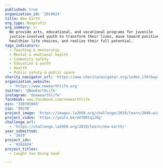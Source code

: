 ```yaml
---
published: true
organization_id: '2019024'
title: New Earth
org_type: Nonprofit
org_summary: >-
  We provide arts, educational, and vocational programs for juvenile
  justice-involved youth to transform their lives, move toward positive,
  healthier life choices, and realize their full potential.
tags_indicators:
  - Teaching & mentorship
  - Mental & emotional health
  - Community safety
  - Education & youth
  - Health
  - Public safety & public space
charity_navigator_url: 'https://www.charitynavigator.org/index.cfm?bay=search.profile&ein=330705045'
organization_website:
  - 'https://www.newearthlife.org'
twitter: '@NewEarthLife'
instagram: '@newearthlife'
facebook: www.facebook.com/newearthlife
ein: '330705045'
zip: '90230'
project_image: 'https://images.la2050.org/challenge/2019/learn/2048-wide/new-earth.jpg'
project_video: 'https://youtu.be/aVYDRtqjIKg'
challenge_url:
  - 'https://challenge.la2050.org/2019/learn/new-earth/'
year_submitted:
  - '2019'
project_ids:
  - '9102024'
project_titles:
  - Caught You Doing Good

---
```

